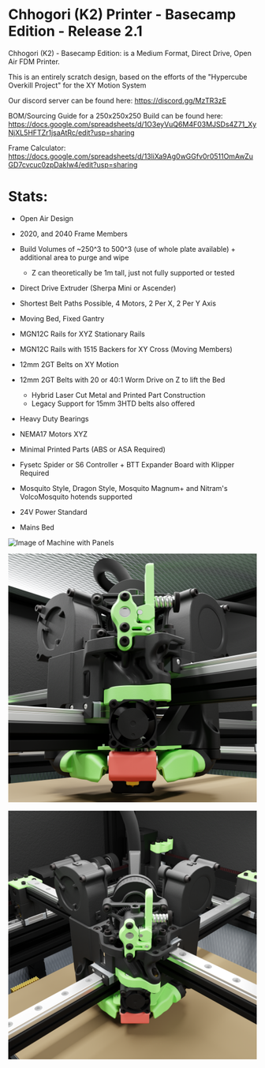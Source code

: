 # Chhogori (K2) Printer - Basecamp Edition - Release 2.1

Chhogori (K2) - Basecamp Edition: is a Medium Format, Direct Drive, Open Air FDM Printer.

This is an entirely scratch design, based on the efforts of the "Hypercube Overkill Project" for the XY Motion System

Our discord server can be found here: https://discord.gg/MzTR3zE

BOM/Sourcing Guide for a 250x250x250 Build can be found here: https://docs.google.com/spreadsheets/d/1O3eyVuQ6M4F03MJSDs4Z71_XyNjXL5HFTZr1jsaAtRc/edit?usp=sharing

Frame Calculator: https://docs.google.com/spreadsheets/d/13liXa9Ag0wGGfv0r0511OmAwZuGD7cvcuc0zpDakIw4/edit?usp=sharing

# Stats:
- Open Air Design
- 2020, and 2040 Frame Members
- Build Volumes of ~250^3 to 500^3 (use of whole plate available) + additional area to purge and wipe
     - Z can theoretically be 1m tall, just not fully supported or tested

- Direct Drive Extruder (Sherpa Mini or Ascender)

- Shortest Belt Paths Possible, 4 Motors, 2 Per X, 2 Per Y Axis
- Moving Bed, Fixed Gantry

- MGN12C Rails for XYZ Stationary Rails
- MGN12C Rails with 1515 Backers for XY Cross (Moving Members)
- 12mm 2GT Belts on XY Motion 
- 12mm 2GT Belts with 20 or 40:1 Worm Drive on Z to lift the Bed 
	 - Hybrid Laser Cut Metal and Printed Part Construction
	 - Legacy Support for 15mm 3HTD belts also offered
- Heavy Duty Bearings
- NEMA17 Motors XYZ

- Minimal Printed Parts (ABS or ASA Required)

- Fysetc Spider or S6 Controller + BTT Expander Board with Klipper Required
- Mosquito Style, Dragon Style, Mosquito Magnum+ and Nitram's VolcoMosquito hotends supported
- 24V Power Standard
- Mains Bed

![Image of Machine with Panels](Release_2_1/Images/K2_BC_ISO_CAD_1.PNG?raw=true)

![Image of Toolhead 1](Release_2_1/Images/1800px_k2_r2_render_toolhead_lower.png?raw=true)

![Image of Toolhead 2](Release_2_1/Images/1800px_k2_r2_render_toolhead_upper.png?raw=true)
